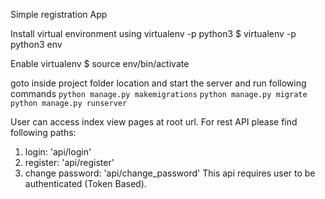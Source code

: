 Simple registration App

Install virtual environment using virtualenv -p python3 $ virtualenv -p python3 env

Enable virtualenv $ source env/bin/activate

goto inside project folder location and start the server and run following commands
  `python manage.py makemigrations`
  `python manage.py migrate`
  `python manage.py runserver`

User can access index view pages at root url.
For rest API please find following paths:
  1. login: 'api/login'
  2. register: 'api/register'
  3. change password:  'api/change_password'  This api requires user to be authenticated (Token Based).
